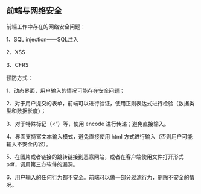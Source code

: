 ## 前端与网络安全

前端工作中存在的网络安全问题：

1、SQL injection——SQL注入

2、XSS

3、CFRS

预防方式：

1、动态界面，用户输入的情况可能存在安全问题；

2、对于用户提交的表单，前端可以进行验证，使用正则表达式进行检验（数据类型和数据长度）；

3、对于特殊标记（<“）等，使用 encode 进行传递；避免直接输入。

4、界面支持富文本输入模式，避免直接使用 html 方式进行输入（否则用户可能输入不安全内容）。

5、在图片或者链接的跳转链接到恶意网站，或者在客户端使用文件打开形式pdf，调用第三方软件的漏洞。

6、用户输入的任何行为都不安全。前端可以做一部分过滤行为，删除不安全的情况。